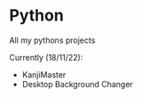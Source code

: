 # Python
All my pythons projects

Currently (18/11/22):
  - KanjiMaster
  - Desktop Background Changer
